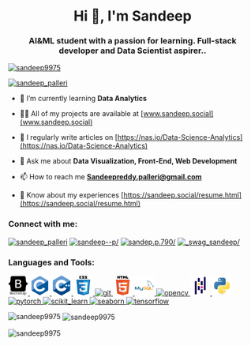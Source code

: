 <h1 align="center">Hi 👋, I'm Sandeep</h1>
<h3 align="center">AI&ML student with a passion for learning. Full-stack developer and Data Scientist aspirer..</h3>

<p align="left"> <a href="https://github.com/ryo-ma/github-profile-trophy"><img src="https://github-profile-trophy.vercel.app/?username=sandeep9975" alt="sandeep9975" /></a> </p>

<p align="left"> <a href="https://twitter.com/sandeep_palleri" target="blank"><img src="https://img.shields.io/twitter/follow/sandeep_palleri?logo=twitter&style=for-the-badge" alt="sandeep_palleri" /></a> </p>

- 🌱 I’m currently learning **Data Analytics**

- 👨‍💻 All of my projects are available at [www.sandeep.social](www.sandeep.social)

- 📝 I regularly write articles on [https://nas.io/Data-Science-Analytics](https://nas.io/Data-Science-Analytics)

- 💬 Ask me about **Data Visualization, Front-End, Web Development**

- 📫 How to reach me **Sandeepreddy.palleri@gmail.com**

- 📄 Know about my experiences [https://sandeep.social/resume.html](https://sandeep.social/resume.html)

<h3 align="left">Connect with me:</h3>
<p align="left">
<a href="https://twitter.com/sandeep_palleri" target="blank"><img align="center" src="https://raw.githubusercontent.com/rahuldkjain/github-profile-readme-generator/master/src/images/icons/Social/twitter.svg" alt="sandeep_palleri" height="30" width="40" /></a>
<a href="https://linkedin.com/in/sandeep--p/" target="blank"><img align="center" src="https://raw.githubusercontent.com/rahuldkjain/github-profile-readme-generator/master/src/images/icons/Social/linked-in-alt.svg" alt="sandeep--p/" height="30" width="40" /></a>
<a href="https://fb.com/sandep.p.790/" target="blank"><img align="center" src="https://raw.githubusercontent.com/rahuldkjain/github-profile-readme-generator/master/src/images/icons/Social/facebook.svg" alt="sandep.p.790/" height="30" width="40" /></a>
<a href="https://instagram.com/_swag_sandeep/" target="blank"><img align="center" src="https://raw.githubusercontent.com/rahuldkjain/github-profile-readme-generator/master/src/images/icons/Social/instagram.svg" alt="_swag_sandeep/" height="30" width="40" /></a>
</p>

<h3 align="left">Languages and Tools:</h3>
<p align="left"> <a href="https://getbootstrap.com" target="_blank" rel="noreferrer"> <img src="https://raw.githubusercontent.com/devicons/devicon/master/icons/bootstrap/bootstrap-plain-wordmark.svg" alt="bootstrap" width="40" height="40"/> </a> <a href="https://www.cprogramming.com/" target="_blank" rel="noreferrer"> <img src="https://raw.githubusercontent.com/devicons/devicon/master/icons/c/c-original.svg" alt="c" width="40" height="40"/> </a> <a href="https://www.w3schools.com/cpp/" target="_blank" rel="noreferrer"> <img src="https://raw.githubusercontent.com/devicons/devicon/master/icons/cplusplus/cplusplus-original.svg" alt="cplusplus" width="40" height="40"/> </a> <a href="https://www.w3schools.com/css/" target="_blank" rel="noreferrer"> <img src="https://raw.githubusercontent.com/devicons/devicon/master/icons/css3/css3-original-wordmark.svg" alt="css3" width="40" height="40"/> </a> <a href="https://git-scm.com/" target="_blank" rel="noreferrer"> <img src="https://www.vectorlogo.zone/logos/git-scm/git-scm-icon.svg" alt="git" width="40" height="40"/> </a> <a href="https://www.w3.org/html/" target="_blank" rel="noreferrer"> <img src="https://raw.githubusercontent.com/devicons/devicon/master/icons/html5/html5-original-wordmark.svg" alt="html5" width="40" height="40"/> </a> <a href="https://www.mysql.com/" target="_blank" rel="noreferrer"> <img src="https://raw.githubusercontent.com/devicons/devicon/master/icons/mysql/mysql-original-wordmark.svg" alt="mysql" width="40" height="40"/> </a> <a href="https://opencv.org/" target="_blank" rel="noreferrer"> <img src="https://www.vectorlogo.zone/logos/opencv/opencv-icon.svg" alt="opencv" width="40" height="40"/> </a> <a href="https://pandas.pydata.org/" target="_blank" rel="noreferrer"> <img src="https://raw.githubusercontent.com/devicons/devicon/2ae2a900d2f041da66e950e4d48052658d850630/icons/pandas/pandas-original.svg" alt="pandas" width="40" height="40"/> </a> <a href="https://www.python.org" target="_blank" rel="noreferrer"> <img src="https://raw.githubusercontent.com/devicons/devicon/master/icons/python/python-original.svg" alt="python" width="40" height="40"/> </a> <a href="https://pytorch.org/" target="_blank" rel="noreferrer"> <img src="https://www.vectorlogo.zone/logos/pytorch/pytorch-icon.svg" alt="pytorch" width="40" height="40"/> </a> <a href="https://scikit-learn.org/" target="_blank" rel="noreferrer"> <img src="https://upload.wikimedia.org/wikipedia/commons/0/05/Scikit_learn_logo_small.svg" alt="scikit_learn" width="40" height="40"/> </a> <a href="https://seaborn.pydata.org/" target="_blank" rel="noreferrer"> <img src="https://seaborn.pydata.org/_images/logo-mark-lightbg.svg" alt="seaborn" width="40" height="40"/> </a> <a href="https://www.tensorflow.org" target="_blank" rel="noreferrer"> <img src="https://www.vectorlogo.zone/logos/tensorflow/tensorflow-icon.svg" alt="tensorflow" width="40" height="40"/> </a> </p>

<p><img align="left" src="https://github-readme-stats.vercel.app/api/top-langs?username=sandeep9975&show_icons=true&locale=en&layout=compact" alt="sandeep9975" /></p>

<p>&nbsp;<img align="center" src="https://github-readme-stats.vercel.app/api?username=sandeep9975&show_icons=true&locale=en" alt="sandeep9975" /></p>

<p><img align="center" src="https://github-readme-streak-stats.herokuapp.com/?user=sandeep9975&" alt="sandeep9975" /></p>
